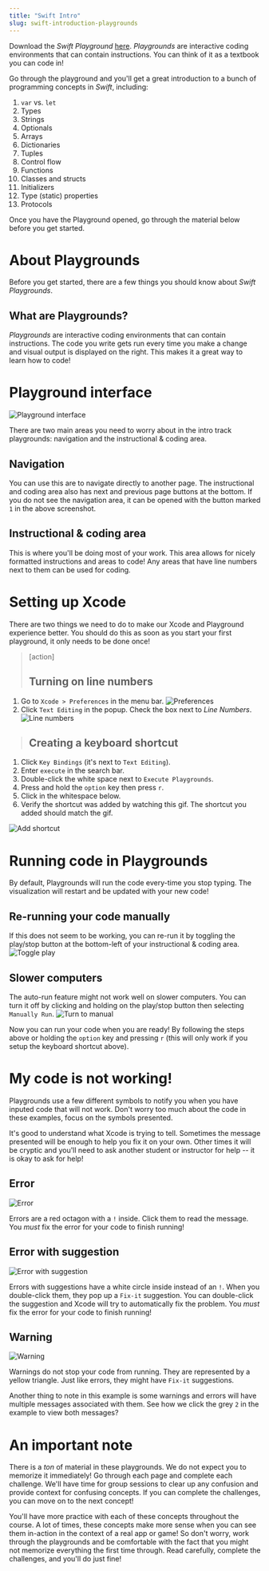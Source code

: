 ```yaml
---
title: "Swift Intro"
slug: swift-introduction-playgrounds
---
```


Download the _Swift Playground_ [here](https://github.com/MakeSchool-Tutorials/Swift-Language-Playgrounds/archive/master.zip). _Playgrounds_ are interactive coding environments that can contain instructions. You can think of it as a textbook you can code in!

Go through the playground and you'll get a great introduction to a bunch of programming concepts in _Swift_, including:

1. `var` vs. `let`
1. Types
1. Strings
1. Optionals
1. Arrays
1. Dictionaries
1. Tuples
1. Control flow
1. Functions
1. Classes and structs
1. Initializers
1. Type (static) properties
1. Protocols

Once you have the Playground opened, go through the material below before you get started.

# About Playgrounds

Before you get started, there are a few things you should know about _Swift Playgrounds_.

## What are Playgrounds?

_Playgrounds_ are interactive coding environments that can contain instructions. The code you write gets run every time you make a change and visual output is displayed on the right. This makes it a great way to learn how to code!

# Playground interface

![Playground interface](./playground_overview.png)

There are two main areas you need to worry about in the intro track playgrounds: navigation and the instructional & coding area.

## Navigation

You can use this are to navigate directly to another page. The instructional and coding area also has next and previous page buttons at the bottom. If you do not see the navigation area, it can be opened with the button marked `1` in the above screenshot.

## Instructional & coding area

This is where you'll be doing most of your work. This area allows for nicely formatted instructions and areas to code! Any areas that have line numbers next to them can be used for coding.

# Setting up Xcode

There are two things we need to do to make our Xcode and Playground experience better. You should do this as soon as you start your first playground, it only needs to be done once!

> [action]
> ## Turning on line numbers
1. Go to `Xcode > Preferences` in the menu bar. ![Preferences](./open_preferences.png)
1. Click `Text Editing` in the popup. Check the box next to _Line Numbers_. ![Line numbers](./line_numbers.png)
>
> ## Creating a keyboard shortcut
1. Click `Key Bindings` (it's next to `Text Editing`).
1. Enter `execute` in the search bar.
1. Double-click the white space next to `Execute Playgrounds`.
1. Press and hold the `option` key then press `r`.
1. Click in the whitespace below.
1. Verify the shortcut was added by watching this gif. The shortcut you added should match the gif.
>
![Add shortcut](./add_shortcut.gif)

# Running code in Playgrounds

By default, Playgrounds will run the code every-time you stop typing. The visualization will restart and be updated with your new code!

## Re-running your code manually

If this does not seem to be working, you can re-run it by toggling the play/stop button at the bottom-left of your instructional & coding area. ![Toggle play](./toggle_play.gif)

## Slower computers

The auto-run feature might not work well on slower computers. You can turn it off by clicking and holding on the play/stop button then selecting `Manually Run`. ![Turn to manual](./change_to_manual.gif)

Now you can run your code when you are ready! By following the steps above or holding the `option` key and pressing `r` (this will only work if you setup the keyboard shortcut above).

# My code is not working!

Playgrounds use a few different symbols to notify you when you have inputed code that will not work. Don't worry too much about the code in these examples, focus on the symbols presented.

It's good to understand what Xcode is trying to tell. Sometimes the message presented will be enough to help you fix it on your own. Other times it will be cryptic and you'll need to ask another student or instructor for help -- it is okay to ask for help!

## Error

![Error](./error.gif)

Errors are a red octagon with a `!` inside. Click them to read the message. You _must_ fix the error for your code to finish running!

## Error with suggestion

![Error with suggestion](./error_with_suggestion.gif)

Errors with suggestions have a white circle inside instead of an `!`. When you double-click them, they pop up a `Fix-it` suggestion. You can double-click the suggestion and Xcode will try to automatically fix the problem. You _must_ fix the error for your code to finish running!

## Warning

![Warning](./warning.gif)

Warnings do not stop your code from running. They are represented by a yellow triangle. Just like errors, they might have `Fix-it` suggestions.

Another thing to note in this example is some warnings and errors will have multiple messages associated with them. See how we click the grey `2` in the example to view both messages?

# An important note

There is a _ton_ of material in these playgrounds. We do not expect you to memorize it immediately! Go through each page and complete each challenge. We'll have time for group sessions to clear up any confusion and provide context for confusing concepts. If you can complete the challenges, you can move on to the next concept!

You'll have more practice with each of these concepts throughout the course. A lot of times, these concepts make more sense when you can see them in-action in the context of a real app or game! So don't worry, work through the playgrounds and be comfortable with the fact that you might not memorize everything the first time through. Read carefully, complete the challenges, and you'll do just fine!
